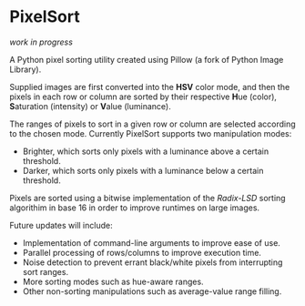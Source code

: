 # PixelSort
*work in progress*

A Python pixel sorting utility created using Pillow (a fork of Python Image Library).

Supplied images are first converted into the **HSV** color mode, and then the pixels in each row or column are sorted by their respective **H**ue (color), **S**aturation (intensity) or **V**alue (luminance).

The ranges of pixels to sort in a given row or column are selected according to the chosen mode. Currently PixelSort supports two manipulation modes:
* Brighter, which sorts only pixels with a luminance above a certain threshold.
* Darker, which sorts only pixels with a luminance below a certain threshold.

Pixels are sorted using a bitwise implementation of the *Radix-LSD* sorting algorithim in base 16 in order to improve runtimes on large images.

Future updates will include:
* Implementation of command-line arguments to improve ease of use.
* Parallel processing of rows/columns to improve execution time.
* Noise detection to prevent errant black/white pixels from interrupting sort ranges.
* More sorting modes such as hue-aware ranges.
* Other non-sorting manipulations such as average-value range filling.
